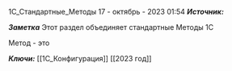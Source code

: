 
1С_Стандартные_Методы
 17 - октябрь - 2023  01:54 
***Источник:*** 

***Заметка*** 
Этот раздел объединяет стандартные Методы 1С

Метод - это 

***Ключи:*** [[1С_Конфигурация]] [[2023 год]]